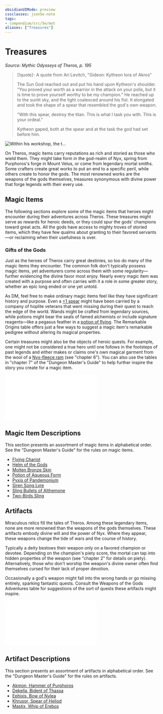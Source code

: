 ```yaml
---
obsidianUIMode: preview
cssclasses: json5e-note
tags:
- compendium/src/5e/mot
aliases: ["Treasures"]
---
```

# Treasures
*Source: Mythic Odysseys of Theros, p. 195* 

> [!quote]- A quote from Ari Levitch, "Gideon: Kytheon Iora of Akros"  
> 
> The Sun God reached out and put his hand upon Kytheon's shoulder. "You proved your worth as a warrior in the attack on your polis, but it is time to prove yourself worthy to be my champion." He reached up to the sunlit sky, and the light coalesced around his fist. It elongated and took the shape of a spear that resembled the god's own weapon.
> 
> "With this spear, destroy the titan. This is what I task you with. This is your ordeal."
> 
> Kytheon gaped, both at the spear and at the task the god had set before him.

![Within his workshop, the t...](/3-Mechanics/CLI/books/mythic-odysseys-of-theros/img/141-05-01.webp#center "Within his workshop, the triton genius Dalakos equips a satyr and leonin with the tools they need to become legends ")

On Theros, magic items carry reputations as rich and storied as those who wield them. They might take form in the god-realm of Nyx, spring from Purphoros's forge in Mount Velus, or come from legendary mortal smiths. Some crafters create great works to put an end to a specific peril, while others create to honor the gods. The most renowned works are the weapons of the gods themselves, treasures synonymous with divine power that forge legends with their every use.

## Magic Items

The following sections explore some of the magic items that heroes might encounter during their adventures across Theros. These treasures might serve as rewards for heroic deeds, or they could spur the gods' champions toward great acts. All the gods have access to mighty troves of storied items, which they have few qualms about granting to their favored servants—or reclaiming when their usefulness is over.

### Gifts of the Gods

Just as the heroes of Theros carry great destinies, so too do many of the magic items they encounter. The common folk don't typically possess magic items, yet adventurers come across them with some regularity—further evidencing the divine favor most enjoy. Nearly every magic item was created with a purpose and often carries with it a role in some greater story, whether an epic long ended or one yet untold.

As DM, feel free to make ordinary magic items feel like they have significant history and purpose. Even a [+1 spear](/3-Mechanics/CLI/items/1-weapon.md) might have been carried by a company of hoplite veterans that went missing during their quest to reach the edge of the world. Wands might be crafted from legendary sources, while potions might bear the seals of famed alchemists or include signature reagents—like a pegasus feather in a [potion of flying](/3-Mechanics/CLI/items/potion-of-flying.md). The Remarkable Origins table offers just a few ways to suggest a magic item's remarkable pedigree without altering its magical properties.

Certain treasures might also be the objects of heroic quests. For example, one might not be considered a true hero until one follows in the footsteps of past legends and either makes or claims one's own magical garment from the wool of a [Nyx-fleece ram](/3-Mechanics/CLI/bestiary/monstrosity/nyx-fleece-ram-mot.md) (see "chapter 6"). You can also use the tables in "chapter 7" of the "Dungeon Master's Guide" to help further inspire the story you create for a magic item.

![Gifts of the Gods; Remarkable Origins](/3-Mechanics/CLI/tables/gifts-of-the-gods-remarkable-origins-mot.md)

## Magic Item Descriptions

This section presents an assortment of magic items in alphabetical order. See the "Dungeon Master's Guide" for the rules on magic items.

- [Flying Chariot](/3-Mechanics/CLI/items/flying-chariot-mot.md)  
- [Helm of the Gods](/3-Mechanics/CLI/items/helm-of-the-gods-mot.md)  
- [Molten Bronze Skin](/3-Mechanics/CLI/items/molten-bronze-skin-mot.md)  
- [Potion of Aqueous Form](/3-Mechanics/CLI/items/potion-of-aqueous-form-mot.md)  
- [Pyxis of Pandemonium](/3-Mechanics/CLI/items/pyxis-of-pandemonium-mot.md)  
- [Siren Song Lyre](/3-Mechanics/CLI/items/siren-song-lyre-mot.md)  
- [Sling Bullets of Althemone](/3-Mechanics/CLI/items/sling-bullets-of-althemone-mot.md)  
- [Two-Birds Sling](/3-Mechanics/CLI/items/two-birds-sling-mot.md)  

## Artifacts

Miraculous relics fill the tales of Theros. Among these legendary items, none are more renowned than the weapons of the gods themselves. These artifacts embody divine will and the power of Nyx. Where they appear, these weapons change the tide of wars and the course of history.

Typically a deity bestows their weapon only on a favored champion or devotee. Depending on the champion's piety score, the mortal can tap into hidden properties of the weapon (see "chapter 2" for details on piety). Alternatively, those who don't worship the weapon's divine owner often find themselves cursed for their lack of proper devotion.

Occasionally a god's weapon might fall into the wrong hands or go missing entirely, sparking fantastic quests. Consult the Weapons of the Gods Adventures table for suggestions of the sort of quests these artifacts might inspire.

![Artifacts; Weapons of the Gods Adventures](/3-Mechanics/CLI/tables/artifacts-weapons-of-the-gods-adventures-mot.md)

## Artifact Descriptions

This section presents an assortment of artifacts in alphabetical order. See the "Dungeon Master's Guide" for the rules on artifacts.

- [Akmon, Hammer of Purphoros](/3-Mechanics/CLI/items/akmon-hammer-of-purphoros-mot.md)  
- [Dekella, Bident of Thassa](/3-Mechanics/CLI/items/dekella-bident-of-thassa-mot.md)  
- [Ephixis, Bow of Nylea](/3-Mechanics/CLI/items/ephixis-bow-of-nylea-mot.md)  
- [Khrusor, Spear of Heliod](/3-Mechanics/CLI/items/khrusor-spear-of-heliod-mot.md)  
- [Mastix, Whip of Erebos](/3-Mechanics/CLI/items/mastix-whip-of-erebos-mot.md)